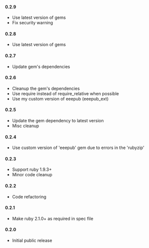 #### 0.2.9

- Use latest version of gems
- Fix security warning

#### 0.2.8

- Use latest version of gems

#### 0.2.7

- Update gem's dependencies

#### 0.2.6

- Cleanup the gem's dependencies
- Use require instead of require_relative when possible
- Use my custom version of eeepub (eeepub_ext)

#### 0.2.5

- Update the gem dependency to latest version
- Misc cleanup

#### 0.2.4

- Use custom version of 'eeepub' gem due to errors in the 'rubyzip'

#### 0.2.3

- Support ruby 1.9.3+
- Minor code cleanup

#### 0.2.2

- Code refactoring

#### 0.2.1

- Make ruby 2.1.0+ as required in spec file

#### 0.2.0

- Initial public release
